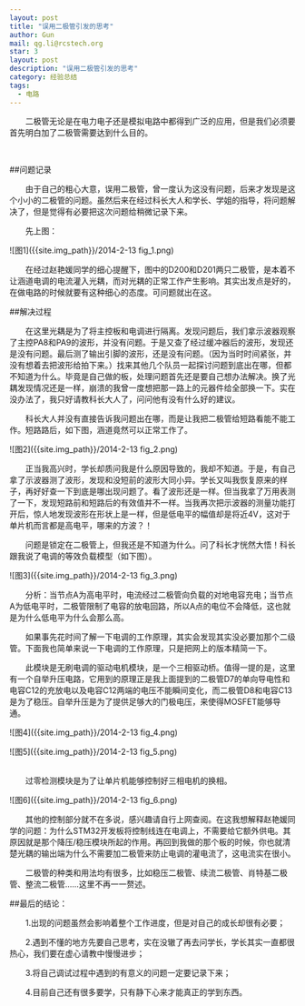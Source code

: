 ```yaml
---
layout: post
title: "误用二极管引发的思考"
author: Gun
mail: qg.li@rcstech.org
star: 3
layout: post
description: "误用二极管引发的思考"
category: 经验总结
tags: 
  - 电路
---
```


　　二极管无论是在电力电子还是模拟电路中都得到广泛的应用，但是我们必须要首先明白加了二极管需要达到什么目的。

<!--more-->
<br>

##问题记录

　　由于自己的粗心大意，误用二极管，曾一度认为这没有问题，后来才发现是这个小小的二极管的问题。虽然后来在经过科长大人和学长、学姐的指导，将问题解决了，但是觉得有必要把这次问题给稍微记录下来。

　　先上图：

![图1]({{site.img_path}}/2014-2-13 fig_1.png)
<br>

　　在经过赵艳媛同学的细心提醒下，图中的D200和D201两只二极管，是本着不让涵道电调的电流灌入光耦，而对光耦的正常工作产生影响。其实出发点是好的，在做电路的时候就要有这种细心的态度。可问题就出在这。

##解决过程

　　在这里光耦是为了将主控板和电调进行隔离。发现问题后，我们拿示波器观察了主控PA8和PA9的波形，并没有问题。于是又查了经过缓冲器后的波形，发现还是没有问题。最后测了输出引脚的波形，还是没有问题。（因为当时时间紧张，并没有想着去把波形给拍下来。）找来其他几个队员一起探讨问题到底出在哪，但都不知道为什么。毕竟是自己做的板，处理问题首先还是要自己想办法解决。换了光耦发现情况还是一样，崩溃的我曾一度想把那一路上的元器件给全部换一下。实在没办法了，我只好请教科长大人了，问问他有没有什么好的建议。

　　科长大人并没有直接告诉我问题出在哪，而是让我把二极管给短路看能不能工作。短路路后，如下图，涵道竟然可以正常工作了。

![图2]({{site.img_path}}/2014-2-13 fig_2.png)
<br>

　　正当我高兴时，学长却质问我是什么原因导致的，我却不知道。于是，有自己拿了示波器测了波形，发现和没短前的波形大同小异。学长又叫我恢复原来的样子，再好好查一下到底是哪出现问题了。看了波形还是一样。但当我拿了万用表测了一下，发现短路前和短路后的有效值并不一样。当我再次把示波器的测量功能打开后，惊人地发现波形在形状上是一样，但是低电平的幅值却是将近4V，这对于单片机而言都是高电平，哪来的方波？！

　　问题是锁定在二极管上，但我还是不知道为什么。问了科长才恍然大悟！科长跟我说了电调的等效负载模型（如下图）。

![图3]({{site.img_path}}/2014-2-13 fig_3.png)
<br>

　　分析：当节点A为高电平时，电流经过二极管向负载的对地电容充电；当节点A为低电平时，二极管限制了电容的放电回路，所以A点的电位不会降低，这也就是为什么低电平为什么会那么高。

　　如果事先花时间了解一下电调的工作原理，其实会发现其实没必要加那个二级管。下面我也简单来说一下电调的工作原理，只是把网上的版本精简一下。

　　此模块是无刷电调的驱动电机模块，是一个三相驱动桥。值得一提的是，这里有一个自举升压电路，它用到的原理正是我上面提到的二极管D7的单向导电性和电容C12的充放电以及电容C12两端的电压不能瞬间变化，而二极管D8和电容C13是为了稳压。自举升压是为了提供足够大的门极电压，来使得MOSFET能够导通。

![图4]({{site.img_path}}/2014-2-13 fig_4.png)
<br>

![图5]({{site.img_path}}/2014-2-13 fig_5.png)
<br>
<br>

　　过零检测模块是为了让单片机能够控制好三相电机的换相。

![图6]({{site.img_path}}/2014-2-13 fig_6.png)
<br>

　　其他的控制部分就不在多说，感兴趣请自行上网查阅。在这我想解释赵艳媛同学的问题：为什么STM32开发板将控制线连在电调上，不需要给它额外供电。其原因就是那个降压/稳压模块所起的作用。再回到我做的那个板的时候，你也就清楚光耦的输出端为什么不需要加二极管来防止电调的灌电流了，这电流实在很小。

　　二极管的种类和用法均有很多，比如稳压二极管、续流二极管、肖特基二极管、整流二极管……这里不再一一赘述。

##最后的结论：

　　1.出现的问题虽然会影响着整个工作进度，但是对自己的成长却很有必要；

　　2.遇到不懂的地方先要自己思考，实在没辙了再去问学长，学长其实一直都很热心，我们要在虚心请教中慢慢进步；

　　3.将自己调试过程中遇到的有意义的问题一定要记录下来；

　　4.目前自己还有很多要学，只有静下心来才能真正的学到东西。
